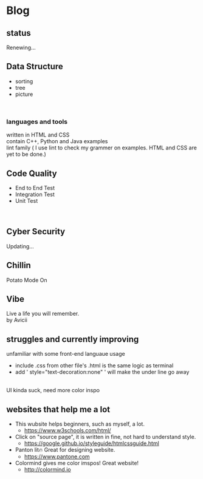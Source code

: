 # Blog

## status
Renewing...

## Data Structure
- sorting
- tree
- picture
<br>

### languages and tools
written in HTML and CSS<br>
contain C++, Python and Java examples<br>
lint family
( I use lint to check my grammer on examples. HTML and CSS are yet to be done.)
<br>

## Code Quality
- End to End Test
- Integration Test
- Unit Test
<br>

## Cyber Security
Updating...
<br>

## Chillin
Potato Mode On
<br>

## Vibe
Live a life you will remember.<br>
by Avicii
<br>

## struggles and currently improving
unfamiliar with some front-end languaue usage<br/>
* include .css from other file's .html is the same logic as terminal
* add ' style="text-decoration:none" ' will make the under line go away

<br>
UI kinda suck, need more color inspo<br>

## websites that help me a lot
-  This wubsite helps beginners, such as myself, a lot. 
    - https://www.w3schools.com/html/
- Click on "source page", it is written in fine, not hard to understand style.
    - https://google.github.io/styleguide/htmlcssguide.html
-  Panton lit🔥 Great for designing website.
    - https://www.pantone.com
-  Colormind gives me color imspos! Great website!
    - http://colormind.io    
